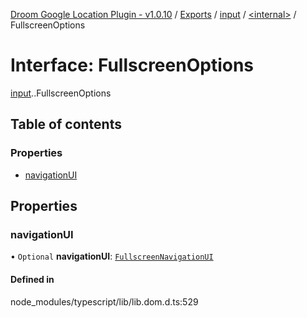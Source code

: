 [Droom Google Location Plugin - v1.0.10](../README.md) / [Exports](../modules.md) / [input](../modules/input.md) / [<internal\>](../modules/input._internal_.md) / FullscreenOptions

# Interface: FullscreenOptions

[input](../modules/input.md).[<internal>](../modules/input._internal_.md).FullscreenOptions

## Table of contents

### Properties

- [navigationUI](input._internal_.FullscreenOptions.md#navigationui)

## Properties

### navigationUI

• `Optional` **navigationUI**: [`FullscreenNavigationUI`](../modules/input._internal_.md#fullscreennavigationui)

#### Defined in

node_modules/typescript/lib/lib.dom.d.ts:529
